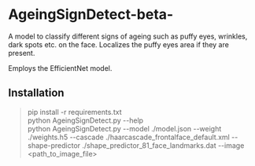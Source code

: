 # AgeingSignDetect-beta-
A model to classify different signs of ageing such as puffy eyes, wrinkles, dark spots etc. on the face. Localizes the puffy eyes area if they are present.<br>

Employs the EfficientNet model. <br>

## Installation<br>

>pip install -r requirements.txt<br>
>python AgeingSignDetect.py --help<br>
>python AgeingSignDetect.py --model ./model.json --weight ./weights.h5 --cascade ./haarcascade_frontalface_default.xml --shape-predictor ./shape_predictor_81_face_landmarks.dat
 --image <path_to_image_file>
